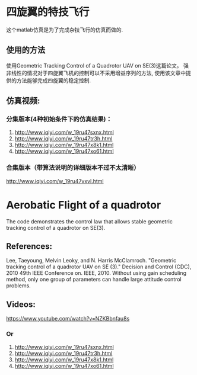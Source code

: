 # 四旋翼的特技飞行
这个matlab仿真是为了完成杂技飞行的仿真而做的.

## 使用的方法
使用Geometric Tracking Control of a Quadrotor UAV on SE(3)这篇论文。
强非线性的情况对于四旋翼飞机的控制可以不采用增益序列的方法, 使用该文章中提供的方法能够完成四旋翼的稳定控制. 

## 仿真视频:
### 分集版本(4种初始条件下的仿真结果)：
1. http://www.iqiyi.com/w_19ru47sxnx.html
2. http://www.iqiyi.com/w_19ru47tr3h.html
3. http://www.iqiyi.com/w_19ru47x8k1.html
4. http://www.iqiyi.com/w_19ru47xo61.html
### 合集版本（带算法说明的详细版本不过不太清晰）

http://www.iqiyi.com/w_19ru47vxvl.html

# Aerobatic Flight of a quadrotor
The code demonstrates the control law that allows stable geometric tracking control of a quadrotor on SE(3).

## References:
Lee, Taeyoung, Melvin Leoky, and N. Harris McClamroch. "Geometric tracking control of a quadrotor UAV on SE (3)." Decision and Control (CDC), 2010 49th IEEE Conference on. IEEE, 2010.
Without using gain scheduling method, only one group of parameters can handle large attitude control problems.

## Videos:
https://www.youtube.com/watch?v=NZKBbnfau8s
### Or
1. http://www.iqiyi.com/w_19ru47sxnx.html
2. http://www.iqiyi.com/w_19ru47tr3h.html
3. http://www.iqiyi.com/w_19ru47x8k1.html
4. http://www.iqiyi.com/w_19ru47xo61.html

